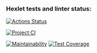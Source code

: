 ### Hexlet tests and linter status:
[![Actions Status](https://github.com/bl1ndy/php-project-lvl2/workflows/hexlet-check/badge.svg)](https://github.com/bl1ndy/php-project-lvl2/actions)

[![Project CI](https://github.com/bl1ndy/php-project-lvl2/workflows/Project%20CI/badge.svg)](https://github.com/bl1ndy/php-project-lvl2/actions?query=workflow%3AProject%20CI)

[![Maintainability](https://api.codeclimate.com/v1/badges/825cf5f258f675f8dfaa/maintainability)](https://codeclimate.com/github/bl1ndy/php-project-lvl2/maintainability)
[![Test Coverage](https://api.codeclimate.com/v1/badges/825cf5f258f675f8dfaa/test_coverage)](https://codeclimate.com/github/bl1ndy/php-project-lvl2/test_coverage)